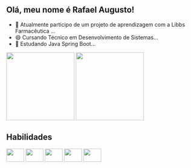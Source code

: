 ## Olá, meu nome é Rafael Augusto!


- 🔭 Atualmente participo de um projeto de aprendizagem com a Libbs Farmacêutica ...
- 😄 Cursando Técnico em Desenvolvimento de Sistemas...
- 🌱 Estudando Java Spring Boot...

<div>
    <a href="https://github.com/RafaAugustoFS"></a>
    <img height="180em" src="https://github-readme-stats.vercel.app/api?username=RafaAugustoFS&show_icons=true&theme=transparent&include_all_commits=true&count_private=true">
    <img height="180em" src="https://github-readme-stats.vercel.app/api/top-langs/?username=RafaAugustoFS&layout=compact&langs_count=16&theme=transparent">
</div>

## Habilidades

<div>
   <img align="center" height="35" width="47" src="https://cdn.jsdelivr.net/gh/devicons/devicon@latest/icons/java/java-original.svg" />
   <img align="center" height="35" width="47" src="https://cdn.jsdelivr.net/gh/devicons/devicon@latest/icons/html5/html5-original.svg" />
   <img align="center" height="35" width="47" src="https://cdn.jsdelivr.net/gh/devicons/devicon@latest/icons/css3/css3-original.svg" />
   <img align="center" height="35" width="47" src="https://cdn.jsdelivr.net/gh/devicons/devicon@latest/icons/javascript/javascript-original.svg" />
   <img align="center" height="35" width="47" src="https://cdn.jsdelivr.net/gh/devicons/devicon@latest/icons/nodejs/nodejs-original.svg" />
</div>

## 

<div>
    <a href="mailto:rafaelaugustofsilva@gmail.com"> <img src="https://img.shields.io/badge/-Gmail-%23333?style=for-the-badge&logo=gmail&logoColor=white" target="_blank" alt=""></a>
    <a href="https://www.linkedin.com/in/rafael-augusto-aa651a1ba/"> <img src="https://img.shields.io/badge/-LinkedIn-%230077B5?style=for-the-badge&logo=linkedin&logoColor=white" target="_blank" alt=""></a>
</div>
